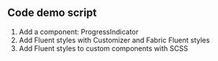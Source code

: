 ## Code demo script
1. Add a component: ProgressIndicator
1. Add Fluent styles with Customizer and Fabric Fluent styles
1. Add Fluent styles to custom components with SCSS